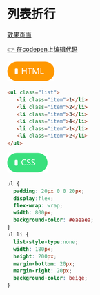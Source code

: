# 列表折行

[效果页面](../assets/source/01_14列表折行布局.html ':include :type=iframe width=100% height=500px')

[:point_right: 在codepen上编辑代码](https://codepen.io/shuangcs/pen/MVRrbr)

![标签](../assets/html.svg)

```html
<ul class="list">
   <li class="item">1</li>
   <li class="item">2</li>
   <li class="item">3</li>
   <li class="item">4</li>
   <li class="item">1</li>
   <li class="item">2</li>
</ul>
```

![标签](../assets/css.svg)

```css
ul {
  padding: 20px 0 0 20px;
  display:flex;
  flex-wrap: wrap;
  width: 800px;
  background-color: #eaeaea;
}
ul li {
  list-style-type:none;
  width: 180px;
  height: 200px;
  margin-bottom: 20px;
  margin-right: 20px;
  background-color: beige;
}
```